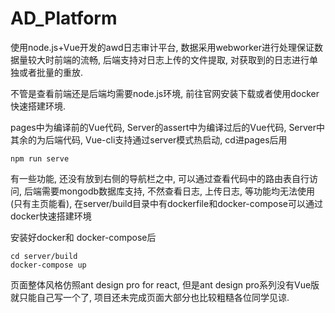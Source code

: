 # AD_Platform

使用node.js+Vue开发的awd日志审计平台, 数据采用webworker进行处理保证数据量较大时前端的流畅, 后端支持对日志上传的文件提取, 对获取到的日志进行单独或者批量的重放.

不管是查看前端还是后端均需要node.js环境, 前往官网安装下载或者使用docker快速搭建环境.

pages中为编译前的Vue代码, Server的assert中为编译过后的Vue代码, Server中其余的为后端代码, Vue-cli支持通过server模式热启动, cd进pages后用

```
npm run serve
```

有一些功能, 还没有放到右侧的导航栏之中, 可以通过查看代码中的路由表自行访问, 后端需要mongodb数据库支持, 不然查看日志, 上传日志, 等功能均无法使用(只有主页能看), 在server/build目录中有dockerfile和docker-compose可以通过docker快速搭建环境

安装好docker和 docker-compose后
```
cd server/build
docker-compose up
```
页面整体风格仿照ant design pro for react, 但是ant design pro系列没有Vue版就只能自己写一个了, 项目还未完成页面大部分也比较粗糙各位同学见谅.
